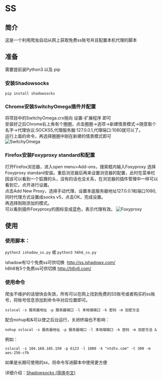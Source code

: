 # SS

## 简介
这是一个利用爬虫自动从网上获取免费ss账号并且配置本机代理的脚本  

## 准备

需要提前装Python3 以及 pip

### 安装Shadowsocks
```
pip install shadowsocks
```
### Chrome安装SwitchyOmega插件并配置
将项目中的SwitchyOmega.crx拖向 设置-扩展程序 即可  
安装好之后Chrome右上角有个圈圈，点击圈圈->选项->新建情景模式->随意取个名字->代理协议:SOCKS5,代理服务器:127.0.0.1,代理端口:1080就可以了。  
运行上面的命令，再选择圈圈中刚在新建的情景模式即可   
![SwitchyOmega](http://i1.piimg.com/1949/3075a58fc94b937a.png)


### Firefox安装Foxyproxy standard和配置   
打开Firefox浏览器，进入open menu>Add-ons，搜索框内输入Foxyproxy 选择Foxyproxy standard安装。重启浏览器后再来设置浏览器的配置，此时在菜单栏因该可以看到一个狐狸的头，没有的话也没关系，在浏览器的插件管理中一样可以看到它，点开进行设置。   
点击Add New Proxy，选择手动代理，设置本底服务器地址127.0.0.1和端口1080,同时代理方式设置成socks v5，点击OK，完成设置。   
再选择刚刚添加的模式。  
可以看到插件Foxyproxy的图标变成蓝色，表示代理有效。
![Foxyproxy](http://oe7jbxyeb.bkt.clouddn.com/Using%20Shadowsocks%20to%20gain%20Google%2002.png)

## 使用
### 使用脚本： 
`python3 ishadow_ss.py` 或 `python3 h6h6_ss.py`  

ishadow有12个免费ss可供切换  http://ss.ishadowx.com/  
h6h6有5个免费ss可供切换  http://h6v6.com/   

### 使用命令
爬虫不维护的话很快会失效，所有可以在网上找到免费的SS账号或者购买的ss账号，将账号信息添加到命令中对应位置即可。  
```
sslocal -s 服务器地址 -p 服务器端口 -l 本地端端口 -k 密码 -m 加密方法
```
配合nohup和&可以使之后台运行，关闭终端也不影响：
```
nohup sslocal -s 服务器地址 -p 服务器端口 -l 本地端端口 -k 密码 -m 加密方法 &
```
例如：
```
sslocal -s 104.160.185.150 -p 6123 -l 1080 -k "ntdtv.com" -t 300 -m aes-256-cfb 
```
如果是长期可使用的ss，将命令写进脚本中使用更方便

详细介绍：[Shadowsocks (简体中文)](https://wiki.archlinux.org/index.php/Shadowsocks_(%E7%AE%80%E4%BD%93%E4%B8%AD%E6%96%87)#.E5.91.BD.E4.BB.A4.E8.A1.8C)
